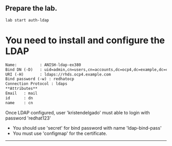 ## Prepare the lab.
```
lab start auth-ldap
```

# You need to install and configure the LDAP 
```html
Name:          : ANISH-ldap-ex380
Bind DN (-D)   : uid=admin,cn=users,cn=accounts,dc=ocp4,dc=example,dc=com
URI (-H)       : ldaps://rhds.ocp4.example.com
Bind password (-w) : redhatocp
Connection Protocol : ldaps
**Attributes**
Email   : mail
id      : dn
name    : cn
```
Once LDAP configured, user 'kristendelgado' must able to login with password 	'redhat123'

- You should use 'secret' for bind password with name 'ldap-bind-pass'
- You must use 'configmap' for the certificate.
---

